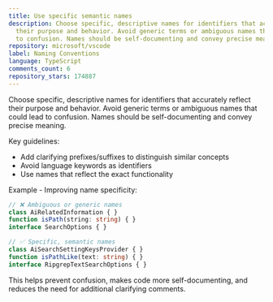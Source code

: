 ```yaml
---
title: Use specific semantic names
description: Choose specific, descriptive names for identifiers that accurately reflect
  their purpose and behavior. Avoid generic terms or ambiguous names that could lead
  to confusion. Names should be self-documenting and convey precise meaning.
repository: microsoft/vscode
label: Naming Conventions
language: TypeScript
comments_count: 6
repository_stars: 174887
---
```


Choose specific, descriptive names for identifiers that accurately reflect their purpose and behavior. Avoid generic terms or ambiguous names that could lead to confusion. Names should be self-documenting and convey precise meaning.

Key guidelines:
- Add clarifying prefixes/suffixes to distinguish similar concepts
- Avoid language keywords as identifiers
- Use names that reflect the exact functionality

Example - Improving name specificity:

```typescript
// ❌ Ambiguous or generic names
class AiRelatedInformation { }
function isPath(string: string) { }
interface SearchOptions { }

// ✅ Specific, semantic names
class AiSearchSettingKeysProvider { }
function isPathLike(text: string) { }
interface RipgrepTextSearchOptions { }
```

This helps prevent confusion, makes code more self-documenting, and reduces the need for additional clarifying comments.